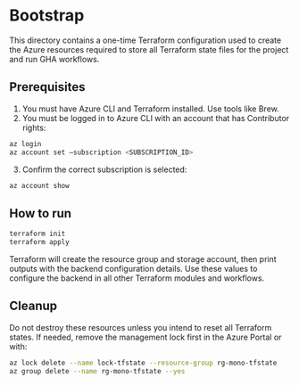 # Bootstrap
This directory contains a one-time Terraform configuration used to create the Azure resources required to store all
Terraform state files for the project and run GHA workflows.

## Prerequisites
1. You must have Azure CLI and Terraform installed. Use tools like Brew.
2. You must be logged in to Azure CLI with an account that has Contributor rights:
```bash
az login
az account set –subscription <SUBSCRIPTION_ID>
```
3. Confirm the correct subscription is selected:
```bash
az account show
```

## How to run
```bash
terraform init
terraform apply
```

Terraform will create the resource group and storage account, then print outputs with the backend configuration details.
Use these values to configure the backend in all other Terraform modules and workflows.

## Cleanup
Do not destroy these resources unless you intend to reset all Terraform states.
If needed, remove the management lock first in the Azure Portal or with:
```bash
az lock delete --name lock-tfstate --resource-group rg-mono-tfstate
az group delete --name rg-mono-tfstate --yes
```
